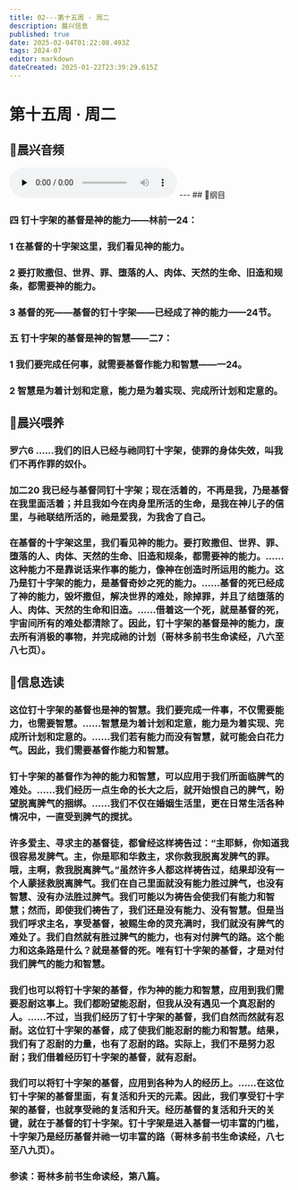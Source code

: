 ```yaml
---
title: 02---第十五周 · 周二
description: 晨兴信息
published: true
date: 2025-02-04T01:22:08.493Z
tags: 2024-07
editor: markdown
dateCreated: 2025-01-22T23:39:29.615Z
---
```


# 第十五周 · 周二
## 🎵晨兴音频
<audio id="audio" controls="" preload="none">
      <source id="mp3" src="/2024-07/week15/week15day2.mp3">
</audio>
---
## 📖纲目

### 四	钉十字架的基督是神的能力——林前一24：

### 1	在基督的十字架这里，我们看见神的能力。

### 2	要打败撒但、世界、罪、堕落的人、肉体、天然的生命、旧造和规条，都需要神的能力。

### 3	基督的死——基督的钉十字架——已经成了神的能力——24节。

### 五	钉十字架的基督是神的智慧——二7：

### 1	我们要完成任何事，就需要基督作能力和智慧——一24。

### 2	智慧是为着计划和定意，能力是为着实现、完成所计划和定意的。

## 📖晨兴喂养

### **罗六6**    **……我们的旧人已经与祂同钉十字架，使罪的身体失效，叫我们不再作罪的奴仆。**

### **加二20**    **我已经与基督同钉十字架；现在活着的，不再是我，乃是基督在我里面活着；并且我如今在肉身里所活的生命，是我在神儿子的信里，与祂联结所活的，祂是爱我，为我舍了自己。**

### 在基督的十字架这里，我们看见神的能力。要打败撒但、世界、罪、堕落的人、肉体、天然的生命、旧造和规条，都需要神的能力。……这种能力不是靠说话来作事的能力，像神在创造时所运用的能力。这乃是钉十字架的能力，是基督奇妙之死的能力。……基督的死已经成了神的能力，毁坏撒但，解决世界的难处，除掉罪，并且了结堕落的人、肉体、天然的生命和旧造。……借着这一个死，就是基督的死，宇宙间所有的难处都清除了。因此，钉十字架的基督是神的能力，废去所有消极的事物，并完成祂的计划（哥林多前书生命读经，八六至八七页）。

## 📖信息选读

### 这位钉十字架的基督也是神的智慧。我们要完成一件事，不仅需要能力，也需要智慧。……智慧是为着计划和定意，能力是为着实现、完成所计划和定意的。……我们若有能力而没有智慧，就可能会白花力气。因此，我们需要基督作能力和智慧。

### 钉十字架的基督作为神的能力和智慧，可以应用于我们所面临脾气的难处。……我们经历一点生命的长大之后，就开始恨自己的脾气，盼望脱离脾气的捆绑。……我们不仅在婚姻生活里，更在日常生活各种情况中，一直受到脾气的搅扰。

### 许多爱主、寻求主的基督徒，都曾经这样祷告过：“主耶稣，你知道我很容易发脾气。主，你是耶和华救主，求你救我脱离发脾气的罪。哦，主啊，救我脱离脾气。”虽然许多人都这样祷告过，结果却没有一个人蒙拯救脱离脾气。我们在自己里面就没有能力胜过脾气，也没有智慧、没有办法胜过脾气。我们可能以为祷告会使我们有能力和智慧；然而，即使我们祷告了，我们还是没有能力、没有智慧。但是当我们呼求主名，享受基督，被赐生命的灵充满时，我们就没有脾气的难处了。我们自然就有胜过脾气的能力，也有对付脾气的路。这个能力和这条路是什么？就是基督的死。唯有钉十字架的基督，才是对付我们脾气的能力和智慧。

### 我们也可以将钉十字架的基督，作为神的能力和智慧，应用到我们需要忍耐这事上。我们都盼望能忍耐，但我从没有遇见一个真忍耐的人。……不过，当我们经历了钉十字架的基督，我们自然而然就有忍耐。这位钉十字架的基督，成了使我们能忍耐的能力和智慧。结果，我们有了忍耐的力量，也有了忍耐的路。实际上，我们不是努力忍耐；我们借着经历钉十字架的基督，就有忍耐。

### 我们可以将钉十字架的基督，应用到各种为人的经历上。……在这位钉十字架的基督里面，有复活和升天的元素。因此，我们享受钉十字架的基督，也就享受祂的复活和升天。经历基督的复活和升天的关键，就在于基督的钉十字架。钉十字架是进入基督一切丰富的门槛，十字架乃是经历基督并祂一切丰富的路（哥林多前书生命读经，八七至八九页）。

### 参读：哥林多前书生命读经，第八篇。
<!-- Google tag (gtag.js) -->
<script async src="https://www.googletagmanager.com/gtag/js?id=G-1P8709Z16T"></script>
<script>
  window.dataLayer = window.dataLayer || [];
  function gtag(){dataLayer.push(arguments);}
  gtag('js', new Date());

  gtag('config', 'G-1P8709Z16T');
</script>